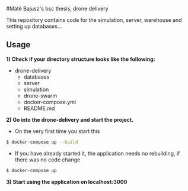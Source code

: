 #Máté Bajusz's bsc thesis, drone delivery 

This repository contains code for the simulation, server, warehouse and setting up databases...

## Usage

**1) Check if your directory structure looks like the following:**
+ drone-delivery
  - databases
  - server
  - simulation
  - drone-swarm
  - docker-compose.yml
  - README.md
  
**2) Go into the drone-delivery and start the project.**
+ On the very first time you start this

```bash
$ docker-compose up --build
```
+ If you have already started it, the application needs no rebuilding, if there was no code change
```bash
$ docker-compose up 
```

**3) Start using the application on localhost:3000**


